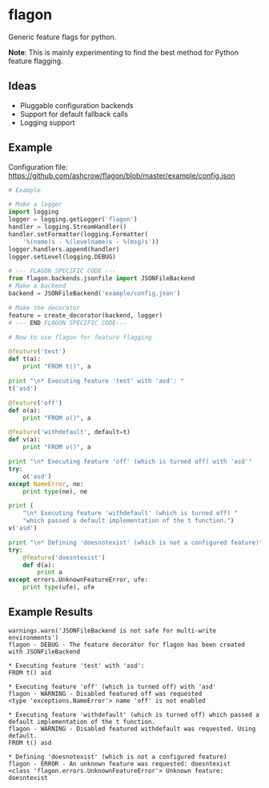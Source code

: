 flagon
======

Generic feature flags for python.

**Note**: This is mainly experimenting to find the best method for Python feature flagging.


Ideas
-----
* Pluggable configuration backends
* Support for default fallback calls
* Logging support


Example
-------
Configuration file: https://github.com/ashcrow/flagon/blob/master/example/config.json


```python
# Example

# Make a logger
import logging
logger = logging.getLogger('flagon')
handler = logging.StreamHandler()
handler.setFormatter(logging.Formatter(
    '%(name)s - %(levelname)s - %(msg)s'))
logger.handlers.append(handler)
logger.setLevel(logging.DEBUG)

# --- FLAGON SPECIFIC CODE ---
from flagon.backends.jsonfile import JSONFileBackend
# Make a backend
backend = JSONFileBackend('example/config.json')

# Make the decorator
feature = create_decorator(backend, logger)
# --- END FLAGON SPECIFIC CODE---

# Now to use flagon for feature flagging

@feature('test')
def t(a):
    print "FROM t()", a

print "\n* Executing feature 'test' with 'asd': "
t('asd')

@feature('off')
def o(a):
    print "FROM a()", a

@feature('withdefault', default=t)
def v(a):
    print "FROM v()", a

print "\n* Executing feature 'off' (which is turned off) with 'asd'"
try:
    o('asd')
except NameError, ne:
    print type(ne), ne

print (
    "\n* Executing feature 'withdefault' (which is turned off) "
    "which passed a default implementation of the t function.")
v('asd')

print "\n* Defining 'doesnotexist' (which is not a configured feature)"
try:
    @feature('doesntexist')
    def d(a):
        print a
except errors.UnknownFeatureError, ufe:
    print type(ufe), ufe

```

Example Results
---------------

```
warnings.warn('JSONFileBackend is not safe for multi-write environments')
flagon - DEBUG - The feature decorator for flagon has been created with JSONFileBackend

* Executing feature 'test' with 'asd':
FROM t() asd

* Executing feature 'off' (which is turned off) with 'asd'
flagon - WARNING - Disabled featured off was requested
<type 'exceptions.NameError'> name 'off' is not enabled

* Executing feature 'withdefault' (which is turned off) which passed a default implementation of the t function.
flagon - WARNING - Disabled featured withdefault was requested. Using default.
FROM t() asd

* Defining 'doesnotexist' (which is not a configured feature)
flagon - ERROR - An unknown feature was requested: doesntexist
<class 'flagon.errors.UnknownFeatureError'> Unknown feature: doesntexist
```
